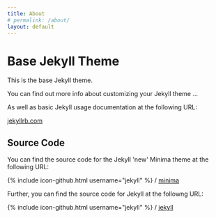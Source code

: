 ```yaml
---
title: About
# permalink: /about/
layout: default
---
```

# Base Jekyll Theme

This is the base Jekyll theme.

You can find out more info about customizing your Jekyll theme ...

As well as basic Jekyll usage documentation at the following URL:

[jekyllrb.com](https://jekyllrb.com/)

## Source Code

You can find the source code for the Jekyll 'new' Minima theme at the following URL:

{% include icon-github.html username="jekyll" %} / [minima](https://github.com/jekyll/minima)

Further, you can find the source code for Jekyll at the followng URL:

{% include icon-github.html username="jekyll" %} / [jekyll](https://github.com/jekyll/jekyll)
